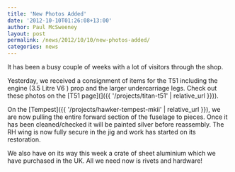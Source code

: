 ```yaml
---
title: 'New Photos Added'
date: '2012-10-10T01:26:08+13:00'
author: Paul McSweeney
layout: post
permalink: /news/2012/10/10/new-photos-added/
categories: news
---
```


It has been a busy couple of weeks with a lot of visitors through the shop.

Yesterday, we received a consignment of items for the T51 including the engine (3.5 Litre V6 ) prop and the larger undercarriage legs. Check out these photos on the [T51 page](]({{ '/projects/titan-t51' | relative_url }})).

On the [Tempest]({{ '/projects/hawker-tempest-mkii' | relative_url }}), we are now pulling the entire forward section of the fuselage to pieces. Once it has been cleaned/checked it will be painted silver before reassembly. 
The RH wing is now fully secure in the jig and work has started on its restoration.

We also have on its way this week a crate of sheet aluminium which we have purchased in the UK. All we need now is rivets and hardware!
